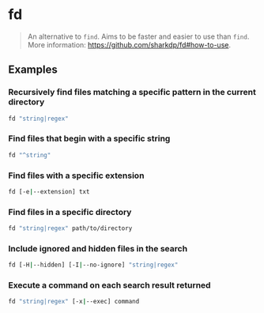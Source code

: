 # fd

> An alternative to `find`. Aims to be faster and easier to use than `find`. More information: <https://github.com/sharkdp/fd#how-to-use>.

## Examples

### Recursively find files matching a specific pattern in the current directory

```bash
fd "string|regex"
```

### Find files that begin with a specific string

```bash
fd "^string"
```

### Find files with a specific extension

```bash
fd [-e|--extension] txt
```

### Find files in a specific directory

```bash
fd "string|regex" path/to/directory
```

### Include ignored and hidden files in the search

```bash
fd [-H|--hidden] [-I|--no-ignore] "string|regex"
```

### Execute a command on each search result returned

```bash
fd "string|regex" [-x|--exec] command
```
